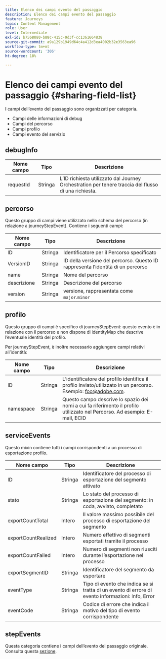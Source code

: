 ```yaml
---
title: Elenco dei campi evento del passaggio
description: Elenco dei campi evento del passaggio
feature: Journeys
topic: Content Management
role: User
level: Intermediate
exl-id: b7568080-b88c-415c-9d3f-cc1361664838
source-git-commit: a9a129b1949d64c4a412d3ea4002b32e3563ea96
workflow-type: tm+mt
source-wordcount: '306'
ht-degree: 18%

---
```


# Elenco dei campi evento del passaggio {#sharing-field-list}

I campi dell’evento del passaggio sono organizzati per categoria.

* Campi delle informazioni di debug
* Campi del percorso
* Campi profilo
* Campi evento del servizio

## debugInfo

| Nome campo | Tipo | Descrizione |
|---|---|------------|
| requestId | Stringa | L’ID richiesta utilizzato dal Journey Orchestration per tenere traccia del flusso di una richiesta. |

## percorso

Questo gruppo di campi viene utilizzato nello schema del percorso (in relazione a journeyStepEvent). Contiene i seguenti campi:

| Nome campo | Tipo | Descrizione |
|---|---|------------|
| ID | Stringa | Identificatore per il Percorso specificato |
| VersionID | Stringa | ID della versione del percorso. Questo ID rappresenta l’identità di un percorso |
| name | Stringa | Nome del percorso |
| descrizione | Stringa | Descrizione del percorso |
| version | Stringa | versione, rappresentata come `major`.`minor` |

## profilo

Questo gruppo di campi è specifico di journeyStepEvent: questo evento è in relazione con il percorso e non dispone di identityMap che descrive l’eventuale identità del profilo.

Per journeyStepEvent, è inoltre necessario aggiungere campi relativi all’identità:

| Nome campo | Tipo | Descrizione |
|---|---|------------|
| ID | Stringa | L’identificatore del profilo identifica il profilo inviato/utilizzato in un percorso. Esempio: foo@adobe.com. |
| namespace | Stringa | Questo campo descrive lo spazio dei nomi a cui fa riferimento il profilo utilizzato nel Percorso. Ad esempio: E-mail, ECID |

## serviceEvents

Questo mixin contiene tutti i campi corrispondenti a un processo di esportazione profilo.

| Nome campo | Tipo | Descrizione |
|---|---|------------|
| ID | Stringa | Identificatore del processo di esportazione del segmento attivato |
| stato | Stringa | Lo stato del processo di esportazione del segmento: in coda, avviato, completato |
| exportCountTotal | Intero | Il valore massimo possibile del processo di esportazione del segmento |
| exportCountRealized | Intero | Numero effettivo di segmenti esportati tramite il processo |
| exportCountFailed | Intero | Numero di segmenti non riusciti durante l’esportazione nel processo |
| exportSegmentID | Stringa | Identificatore del segmento da esportare |
| eventType | Stringa | Tipo di evento che indica se si tratta di un evento di errore di evento informazioni: Info, Error |
| eventCode | Stringa | Codice di errore che indica il motivo del tipo di evento corrispondente |

## stepEvents

Questa categoria contiene i campi dell’evento del passaggio originale. Consulta questa [sezione](../building-journeys/sharing-legacy-fields.md).
